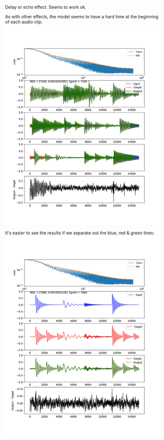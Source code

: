 Delay or echo effect. Seems to work ok.

As with other effects, the model seems to have a hard time at the beginning of each audio clip.
![progress image](progress0.png)

It's easier to see the results if we separate out the blue, red & green lines:
![progress image split](progress0_split.png)

